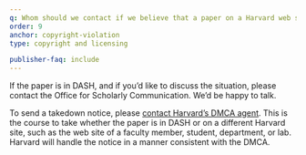 ```yaml
---
q: Whom should we contact if we believe that a paper on a Harvard web site violates our copyright?
order: 9
anchor: copyright-violation
type: copyright and licensing

publisher-faq: include
---
```

If the paper is in DASH, and if you’d like to discuss the situation, please contact the Office for Scholarly Communication. We’d be happy to talk.

To send a takedown notice, please [contact Harvard’s DMCA agent](mailto:dmca@harvard.edu). This is the course to take whether the paper is in DASH or on a different Harvard site, such as the web site of a faculty member, student, department, or lab. Harvard will handle the notice in a manner consistent with the DMCA.
